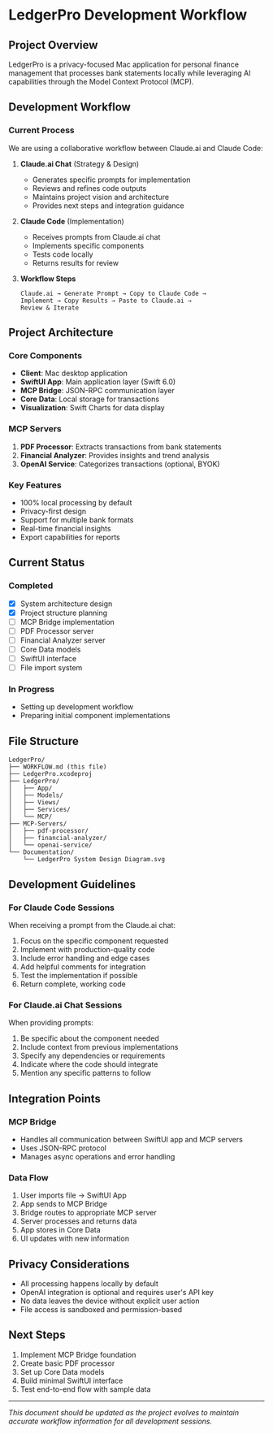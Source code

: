 # LedgerPro Development Workflow

## Project Overview
LedgerPro is a privacy-focused Mac application for personal finance management that processes bank statements locally while leveraging AI capabilities through the Model Context Protocol (MCP).

## Development Workflow

### Current Process
We are using a collaborative workflow between Claude.ai and Claude Code:

1. **Claude.ai Chat** (Strategy & Design)
   - Generates specific prompts for implementation
   - Reviews and refines code outputs
   - Maintains project vision and architecture
   - Provides next steps and integration guidance

2. **Claude Code** (Implementation)
   - Receives prompts from Claude.ai chat
   - Implements specific components
   - Tests code locally
   - Returns results for review

3. **Workflow Steps**
   ```
   Claude.ai → Generate Prompt → Copy to Claude Code → 
   Implement → Copy Results → Paste to Claude.ai → 
   Review & Iterate
   ```

## Project Architecture

### Core Components
- **Client**: Mac desktop application
- **SwiftUI App**: Main application layer (Swift 6.0)
- **MCP Bridge**: JSON-RPC communication layer
- **Core Data**: Local storage for transactions
- **Visualization**: Swift Charts for data display

### MCP Servers
1. **PDF Processor**: Extracts transactions from bank statements
2. **Financial Analyzer**: Provides insights and trend analysis
3. **OpenAI Service**: Categorizes transactions (optional, BYOK)

### Key Features
- 100% local processing by default
- Privacy-first design
- Support for multiple bank formats
- Real-time financial insights
- Export capabilities for reports

## Current Status

### Completed
- [x] System architecture design
- [x] Project structure planning
- [ ] MCP Bridge implementation
- [ ] PDF Processor server
- [ ] Financial Analyzer server
- [ ] Core Data models
- [ ] SwiftUI interface
- [ ] File import system

### In Progress
- Setting up development workflow
- Preparing initial component implementations

## File Structure
```
LedgerPro/
├── WORKFLOW.md (this file)
├── LedgerPro.xcodeproj
├── LedgerPro/
│   ├── App/
│   ├── Models/
│   ├── Views/
│   ├── Services/
│   └── MCP/
├── MCP-Servers/
│   ├── pdf-processor/
│   ├── financial-analyzer/
│   └── openai-service/
└── Documentation/
    └── LedgerPro System Design Diagram.svg
```

## Development Guidelines

### For Claude Code Sessions
When receiving a prompt from the Claude.ai chat:
1. Focus on the specific component requested
2. Implement with production-quality code
3. Include error handling and edge cases
4. Add helpful comments for integration
5. Test the implementation if possible
6. Return complete, working code

### For Claude.ai Chat Sessions
When providing prompts:
1. Be specific about the component needed
2. Include context from previous implementations
3. Specify any dependencies or requirements
4. Indicate where the code should integrate
5. Mention any specific patterns to follow

## Integration Points

### MCP Bridge
- Handles all communication between SwiftUI app and MCP servers
- Uses JSON-RPC protocol
- Manages async operations and error handling

### Data Flow
1. User imports file → SwiftUI App
2. App sends to MCP Bridge
3. Bridge routes to appropriate MCP server
4. Server processes and returns data
5. App stores in Core Data
6. UI updates with new information

## Privacy Considerations
- All processing happens locally by default
- OpenAI integration is optional and requires user's API key
- No data leaves the device without explicit user action
- File access is sandboxed and permission-based

## Next Steps
1. Implement MCP Bridge foundation
2. Create basic PDF processor
3. Set up Core Data models
4. Build minimal SwiftUI interface
5. Test end-to-end flow with sample data

---
*This document should be updated as the project evolves to maintain accurate workflow information for all development sessions.*